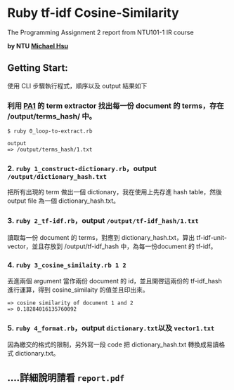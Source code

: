 # Ruby tf-idf Cosine-Similarity
The Programming Assignment 2 report from NTU101-1 IR course

**by NTU [Michael Hsu](http://michaelhsu.tw/ "blog")**

## Getting Start: 

使用 CLI 步驟執行程式，順序以及 output 結果如下


### 利用 [PA1](https://github.com/evenchange4/101-1_IR_PA1_extractor) 的 term extractor 找出每一份 document 的 terms，存在 /output/terms_hash/ 中。

```
$ ruby 0_loop-to-extract.rb

output 
=> /output/terms_hash/1.txt

```

### 2. `ruby 1_construct-dictionary.rb`，output `/output/dictionary_hash.txt`

把所有出現的 term 做出一個 dictionary，我在使用上先存進 hash table，然後 output file 為一個 dictionary_hash.txt。

### 3. `ruby 2_tf-idf.rb`，output `/output/tf-idf_hash/1.txt`

讀取每一份 document 的 terms，對應到 dictionary_hash.txt，算出 tf-idf-unit-vector，並且存放到 /output/tf-idf_hash 中，為每一份document 的 tf-idf。

### 4. `ruby 3_cosine_similaity.rb 1 2`

丟進兩個 argument 當作兩份 document 的 id，並且開啓這兩份的 tf-idf_hash 進行運算，得到 cosine_similaity 的值並且印出來。

```
=> cosine similarity of document 1 and 2
=> 0.18284016135760092
```

### 5. `ruby 4_format.rb`，output `dictionary.txt`以及 `vector1.txt`

因為繳交的格式的限制，另外寫一段 code 把 dictionary_hash.txt 轉換成易讀格式 dictionary.txt。

## ....詳細說明請看 `report.pdf`
